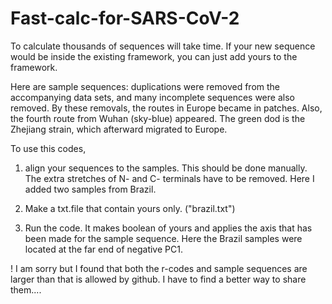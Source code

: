 # Fast-calc-for-SARS-CoV-2

To calculate thousands of sequences will take time.
If your new sequence would be inside the existing framework, you can just add yours to the framework.

Here are sample sequences: duplications were removed from the accompanying data sets, 
and many incomplete sequences were also removed. 
By these removals, the routes in Europe became in patches. 
Also, the fourth route from Wuhan (sky-blue) appeared. 
The green dod is the Zhejiang strain, which afterward migrated to Europe. 

To use this codes,

1. align your sequences to the samples. 
  This should be done manually. 
  The extra stretches of N- and C- terminals have to be removed.
  Here I added two samples from Brazil.

2. Make a txt.file that contain yours only.
   ("brazil.txt")
   
3. Run the code. It makes boolean of yours and applies the axis that has been made for the sample sequence.
   Here the Brazil samples were located at the far end of negative PC1.
   
   
! I am sorry but I found that both the r-codes and sample sequences are larger than that is allowed by github. I have to find a better way to share them....

